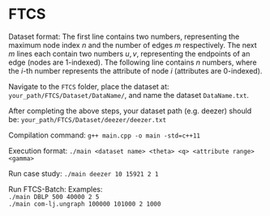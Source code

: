 

# FTCS

Dataset format: The first line contains two numbers, representing the maximum node index $n$ and the number of edges $m$ respectively. The next $m$ lines each contain two numbers $u, v$, representing the endpoints of an edge (nodes are 1-indexed). The following line contains $n$ numbers, where the $i$-th number represents the attribute of node $i$ (attributes are 0-indexed).

Navigate to the `FTCS` folder, place the dataset at: `your_path/FTCS/Dataset/DataName/`, and name the dataset `DataName.txt`.

After completing the above steps, your dataset path (e.g. deezer) should be: `your_path/FTCS/Dataset/deezer/deezer.txt`

Compilation command: `g++ main.cpp -o main -std=c++11`

Execution format: `./main <dataset name> <theta> <q> <attribute range> <gamma>`

Run case study: `./main deezer 10 15921 2 1`

Run FTCS-Batch:
Examples:  
`./main DBLP 500 40000 2 5`  
`./main com-lj.ungraph 100000 101000 2 1000`